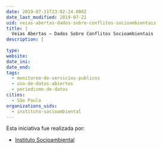 ```yaml
---
date: 2019-07-21T23:02:24.000Z
date_last_modified: 2019-07-21
uid: veias-abertas-dados-sobre-conflitos-socioambientais
title: |
  Veias Abertas – Dados Sobre Conflitos Socioambientais
description: |
  
type: 
website: 
date_ini: 
date_end: 
tags:
  - monitoreo-de-servicios-publicos
  - uso-de-datos-abiertos
  - periodismo-de-datos
cities: 
  - São Paulo
organizations_uids:
  - instituto-socioambiental
---
```


Esta iniciativa fue realizada por:

- [Instituto Socioambiental](/organizaciones/instituto-socioambiental)
